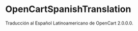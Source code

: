 OpenCartSpanishTranslation
==========================
Traducción al Español Latinoamericano de OpenCart 2.0.0.0. 

